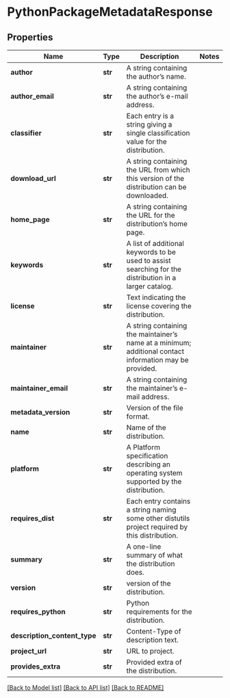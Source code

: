 # PythonPackageMetadataResponse

## Properties
Name | Type | Description | Notes
------------ | ------------- | ------------- | -------------
**author** | **str** | A string containing the author’s name. | 
**author_email** | **str** | A string containing the author’s e-mail address. | 
**classifier** | **str** | Each entry is a string giving a single classification value for the distribution. | 
**download_url** | **str** | A string containing the URL from which this version of the distribution can be downloaded. | 
**home_page** | **str** | A string containing the URL for the distribution’s home page. | 
**keywords** | **str** | A list of additional keywords to be used to assist searching for the distribution in a larger catalog.  | 
**license** | **str** | Text indicating the license covering the distribution. | 
**maintainer** | **str** | A string containing the maintainer’s name at a minimum; additional contact information may be provided.  | 
**maintainer_email** | **str** | A string containing the maintainer’s e-mail address. | 
**metadata_version** | **str** | Version of the file format. | 
**name** | **str** | Name of the distribution. | 
**platform** | **str** | A Platform specification describing an operating system supported by the distribution. | 
**requires_dist** | **str** | Each entry contains a string naming some other distutils project required by this distribution.  | 
**summary** | **str** | A one-line summary of what the distribution does. | 
**version** | **str** | version of the distribution. | 
**requires_python** | **str** | Python requirements for the distribution. | 
**description_content_type** | **str** | Content-Type of description text. | 
**project_url** | **str** | URL to project. | 
**provides_extra** | **str** | Provided extra of the distribution. | 

[[Back to Model list]](../README.md#documentation-for-models) [[Back to API list]](../README.md#documentation-for-api-endpoints) [[Back to README]](../README.md)

